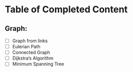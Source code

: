 # Table of Completed Content

Graph:
------

- [ ] Graph from links
- [ ] Eulerian Path
- [ ] Connected Graph
- [ ] Dijkstra’s Algorithm
- [ ] Minimum Spanning Tree
